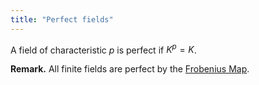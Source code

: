 ```yaml
---
title: "Perfect fields"
---
```


A field of characteristic $p$ is perfect if $K^p=K$.

**Remark.** All finite fields are perfect by the [Frobenius Map](<notes/ntpy/Definitions/Algebraic Number Theory/Field Theory/Frobenius Map.md>).
